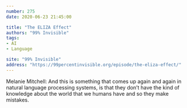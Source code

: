 ```yaml
---
number: 275
date: 2020-06-23 21:45:00

title: "The ELIZA Effect"
authors: "99% Invisible"
tags:
- AI
- Language

site: "99% Invisible"
address: "https://99percentinvisible.org/episode/the-eliza-effect/"
---
```


Melanie Mitchell: And this is something that comes up again and again in natural language processing systems, is that they don’t have the kind of knowledge about the world that we humans have and so they make mistakes.
